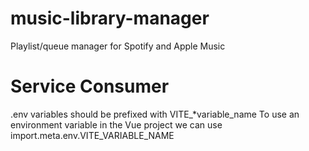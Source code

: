 # music-library-manager
Playlist/queue manager for Spotify and Apple Music

# Service Consumer
.env variables should be prefixed with VITE_*variable_name
To use an environment variable in the Vue project we can use import.meta.env.VITE_VARIABLE_NAME
